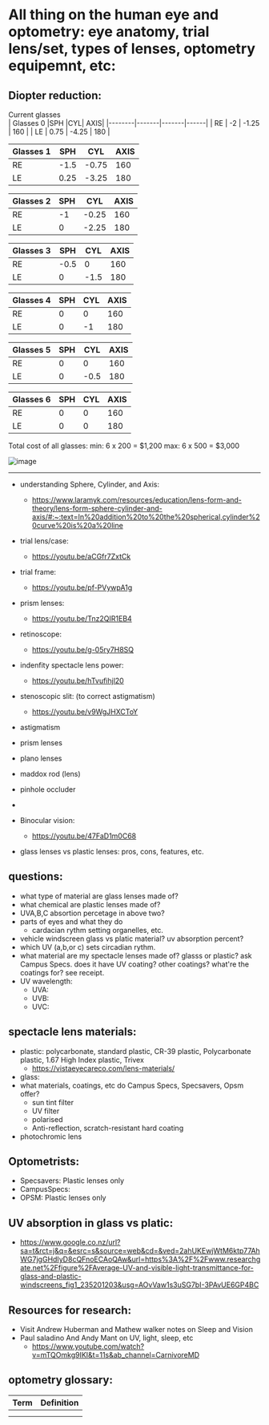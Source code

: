 # All thing on the human eye and optometry: eye anatomy, trial lens/set, types of lenses, optometry equipemnt, etc: 


## Diopter reduction:

Current glasses			
| Glasses 0	|SPH	|CYL|	AXIS|
|--------|-------|-------|------|
| RE	| -2	| -1.25	| 160 |
| LE	| 0.75	| -4.25	| 180 |
			
			
| Glasses 1	| SPH | CYL	    | AXIS |
|-------|-------|-----------|------|
| RE	| -1.5  |	-0.75	| 160  |
| LE	| 0.25  |	-3.25	| 180  |
			
			
| Glasses 2	| SPH | CYL	  | AXIS |
|-------|--------|--------|------|
| RE	| -1	 | -0.25  | 160  |
| LE	| 0      | -2.25  | 180  |
			
			
| Glasses 3	| SPH	 | CYL   | AXIS | 
|-----------|--------|-------|------|
| RE	    | -0.5	 | 0	 | 160  |
| LE	    | 0	     | -1.5  | 180  | 
			
			
| Glasses 4	| SPH	| CYL	| AXIS | 
|-----------|-------|-------|------|
| RE	    | 0	    | 0	    |  160 |
| LE	    | 0	    | -1	|  180 |
			
			
| Glasses 5	| SPH	| CYL	| AXIS
|-----------|-------|-------|------|
| RE	    | 0	 | 0	| 160 |
| LE	    | 0	 | -0.5	| 180 |
			
			
| Glasses 6 | 	SPH | 	CYL | 	AXIS | 
|--------|-------|-------|------|
| RE	 | 0	 | 0	 | 160  | 
| LE	 | 0	 | 0	 | 180  | 

Total cost of all glasses:
min: 6 x 200 = $1,200
max: 6 x 500 = $3,000


![image](https://user-images.githubusercontent.com/42329930/204086335-228d911d-d51e-4c3e-a3f9-42f13b73d0eb.png)


-------------------------------------------------------------------------------------------------------------------------------------------------

- understanding Sphere, Cylinder, and Axis: 
    - https://www.laramyk.com/resources/education/lens-form-and-theory/lens-form-sphere-cylinder-and-axis/#:~:text=In%20addition%20to%20the%20spherical,cylinder%20curve%20is%20a%20line
  
- trial lens/case:
    - https://youtu.be/aCGfr7ZxtCk

- trial frame: 
    - https://youtu.be/pf-PVywpA1g 

- prism lenses: 
    - https://youtu.be/Tnz2QIR1EB4

- retinoscope: 
    - https://youtu.be/g-05ry7H8SQ

- indenfity spectacle lens power: 
    - https://youtu.be/hTvufihjl20

- stenoscopic slit: (to correct astigmatism)
    - https://youtu.be/v9WgJHXCToY

- astigmatism
- prism lenses
- plano lenses
- maddox rod (lens)
- pinhole occluder
- 


- Binocular vision:
    - https://youtu.be/47FaD1m0C68
    
- glass lenses vs plastic lenses: pros, cons, features, etc.

## questions:
- what type of material are glass lenses made of? 
- what chemical are plastic lenses made of? 
- UVA,B,C absortion percetage in above two? 
- parts of eyes and what they do  
    - cardacian rythm setting organelles, etc. 
- vehicle windscreen glass vs platic material? uv absorption percent?
- which UV (a,b,or c) sets circadian rythm. 
- what material are my spectacle lenses made of? glasss or plastic? ask Campus Specs. does it have UV coating? other coatings? what're the coatings for? see receipt. 
- UV wavelength:
    - UVA:
    - UVB:
    - UVC: 
    
    
## spectacle lens materials: 
- plastic: polycarbonate, standard plastic, CR-39 plastic, Polycarbonate plastic, 1.67 High Index plastic, Trivex
    - https://vistaeyecareco.com/lens-materials/  
- glass: 
- what materials, coatings, etc do Campus Specs, Specsavers, Opsm offer? 
    - sun tint filter
    - UV filter
    - polarised
    - Anti-reflection, scratch-resistant hard coating
- photochromic lens

## Optometrists:
- Specsavers: Plastic lenses only
- CampusSpecs:
- OPSM: Plastic lenses only



## UV absorption in glass vs platic: 
- https://www.google.co.nz/url?sa=t&rct=j&q=&esrc=s&source=web&cd=&ved=2ahUKEwjWtM6ktp77AhWG7jgGHdIyD8cQFnoECAoQAw&url=https%3A%2F%2Fwww.researchgate.net%2Ffigure%2FAverage-UV-and-visible-light-transmittance-for-glass-and-plastic-windscreens_fig1_235201203&usg=AOvVaw1s3uSG7bI-3PAvUE6GP4BC



## Resources for research:
- Visit Andrew Huberman and Mathew walker notes on Sleep and Vision  
- Paul saladino And Andy Mant on UV, light, sleep, etc
    - https://www.youtube.com/watch?v=mTQOmkg9IKI&t=11s&ab_channel=CarnivoreMD

## optometry glossary: 
| Term | Definition |
|--|--|
|  |  |
|  |  |

